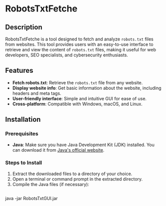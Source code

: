 # RobotsTxtFetche

## Description

RobotsTxtFetche is a tool designed to fetch and analyze `robots.txt` files from websites. This tool provides users with an easy-to-use interface to retrieve and view the content of `robots.txt` files, making it useful for web developers, SEO specialists, and cybersecurity enthusiasts.

## Features

- **Fetch robots.txt**: Retrieve the `robots.txt` file from any website.
- **Display website info**: Get basic information about the website, including headers and meta tags.
- **User-friendly interface**: Simple and intuitive GUI for ease of use.
- **Cross-platform**: Compatible with Windows, macOS, and Linux.

## Installation

### Prerequisites

- **Java**: Make sure you have Java Development Kit (JDK) installed. You can download it from [Java's official website](https://www.java.com/download/).

### Steps to Install

1. Extract the downloaded files to a directory of your choice.
2. Open a terminal or command prompt in the extracted directory.
3. Compile the Java files (if necessary):
   ```bash
  java -jar RobotsTxtGUI.jar

